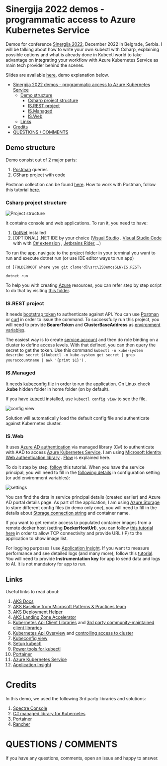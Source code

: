 # Sinergija 2022 demos - programmatic access to Azure Kubernetes Service

Demos for conference [Sinergija 2022](https://www.sinergija.live/en/), December 2022 in Belgrade, Serbia. I will be
talking about how to write your own kubectl with Csharp, explaining possible options and what is already done in Kubectl
world to take advantage on integrating your workflow with Azure Kubernetes Service as main tech provider behind the scenes.

Slides are available [here](https://webeudatastorage.blob.core.windows.net/web/Programmatic-access-to-AKS.pdf), demo explanation below.

<!-- TOC -->
* [Sinergija 2022 demos - programmatic access to Azure Kubernetes Service](#sinergija-2022-demos---programmatic-access-to-azure-kubernetes-service)
  * [Demo structure](#demo-structure)
    * [Csharp project structure](#csharp-project-structure)
    * [IS.REST project](#isrest-project)
    * [IS.Managed](#ismanaged)
    * [IS.Web](#isweb)
  * [Links](#links)
* [Credits](#credits)
* [QUESTIONS / COMMENTS](#questions--comments)
<!-- TOC -->

## Demo structure

Demo consist out of 2 major parts:

1. [Postman](https://getpostman.com) queries
2. CSharp project with code

Postman collection can be found [here](./scripts/Kubectl%20Session%20Empty.postman_collection.json). How to work with
Postman, follow this tutorial [here](https://learning.postman.com/docs/getting-started/importing-and-exporting-data/).

### Csharp project structure

![Project structure](https://webeudatastorage.blob.core.windows.net/web/is-demo-structure.png)

It contains console and web applications. To run it, you need to have:

1. [DotNet](https://dot.net) installed
2. [OPTIONAL] .NET IDE by your choice ([Visual Studio](https://visualstudio.com)
   . [Visual Studio Code](https://code.visualstudio.com) with
   with [C# extension](https://marketplace.visualstudio.com/items?itemName=ms-dotnettools.csharp)
   , [Jetbrains Rider](https://jetbrains.com/rider),...)

To run the app, navigate to the project folder in your terminal you want to run and execute dotnet run (or use IDE
editor ways to run app)

`cd [FOLDERROOT where you git clone'd]\src\ISDemosSLN\IS.REST\`

`dotnet run`

To help you with creating [Azure](https://azure.com) resources, you can refer step by step script to do that by
visiting [this folder](./scripts).

### IS.REST project

It needs [bootstrap token](https://kubernetes.io/docs/reference/access-authn-authz/bootstrap-tokens/) to authenticate
against API. You can use [Postman](https://www.postman.com/) or [curl](https://en.wikipedia.org/wiki/CURL) in order to
issue the command. To successfully run this project, you will need to provide **BearerToken** and **ClusterBaseAddress**
as [environment variables](https://en.wikipedia.org/wiki/Environment_variable).

The easiest way is to
create [service account](https://kubernetes.io/docs/reference/access-authn-authz/service-accounts-admin/) and then do
role binding on a cluster to define access levels. With that defined, you can then query the secret to get the token.
Use this
command `kubectl -n kube-system describe secret $(kubectl -n kube-system get secret | grep youraccountname | awk '{print $1}')`
.

### IS.Managed

It needs [kubeconfig file]((https://kubernetes.io/docs/concepts/configuration/organize-cluster-access-kubeconfig)) in
order to run the application. On Linux check **.kube** hidden folder in home folder (on by default).

If you have [kubectl](https://kubernetes.io/docs/tasks/tools/install-kubectl/) installed, use `kubectl config view` to
see the file.

![config view](https://webeudatastorage.blob.core.windows.net/web/meetup-config-view.png)

Solution will automatically load the default config file and authenticate against Kubernetes cluster.

### IS.Web

It uses [Azure AD authentication](https://azure.com/sdk) via managed library (C#) to authenticate with AAD to
access [Azure Kubernetes Service](https://docs.microsoft.com/en-us/azure/aks/). I am
using [Microsoft Identity Web authentication library](https://docs.microsoft.com/en-us/azure/active-directory/develop/microsoft-identity-web)
. [Flow](https://docs.microsoft.com/en-us/azure/active-directory/develop/app-sign-in-flow) is explained here.

To do it step by
step, [follow](https://docs.microsoft.com/en-us/azure/active-directory/develop/app-objects-and-service-principals) this
tutorial. When you have the service principal, you will need to fill in
the [following details](https://github.com/bovrhovn/meetup-demo-kubectl-differently/blob/main/src/KubectlSLN/Kubectl.Web/appsettings.json)
in configuration setting (or add environment variables):

![settings](https://webeudatastorage.blob.core.windows.net/web/meetup-web-settings.png)

You can find the data in service principal details (created earlier) and Azure AD portal details page. As part of the
application, I am using [Azure Storage](https://docs.microsoft.com/en-us/azure/storage/) to store different config
files (in demo only one), you will need to fill in the details
about [Storage connection string](https://docs.microsoft.com/en-us/azure/storage/common/storage-configure-connection-string?toc=/azure/storage/blobs/toc.json)
and container name.

If you want to get remote access to populated container images from a remote docker host (setting **DockerHostUrl**),
you can
follow [this tutorial here](https://docs.docker.com/engine/install/linux-postinstall/#configuring-remote-access-with-daemonjson)
in order to allow TCP connectivity and provide URL (IP) to the application to show image list.

For logging purposes I
use [Application Insight](https://docs.microsoft.com/en-us/azure/azure-monitor/app/app-insights-overview). If you want
to measure performance and see detailed logs (and many more), follow this [tutorial](https://docs.microsoft.com/en-us/azure/azure-monitor/app/asp-net-core). You will need to provide **Instrumentation key** for app to send data and logs to AI. It is not mandatory for app to run.

## Links

Useful links to read about:

1. [AKS Docs](https://docs.microsoft.com/en-us/azure/aks)
2. [AKS Baseline from Microsoft Patterns & Practices team](https://github.com/mspnp/aks-baseline)
3. [AKS Deployment Helper](https://azure.github.io/AKS-Construction/)
4. [AKS Landing Zone Accelerator](https://github.com/Azure/AKS-Landing-Zone-Accelerator)
5. [Kubernetes Api Client Libraries](https://github.com/kubernetes-client)
   and [3rd party community-maintained client libraries](https://kubernetes.io/docs/reference/using-api/client-libraries/#community-maintained-client-libraries)
6. [Kubernetes Api Overview](https://kubernetes.io/docs/reference/using-api/)
   and [controlling access to cluster](https://kubernetes.io/docs/concepts/security/controlling-access/)
7. [Kubeconfig view](https://kubernetes.io/docs/concepts/configuration/organize-cluster-access-kubeconfig/)
8. [Setup kubectl](https://kubernetes.io/docs/tasks/tools/install-kubectl/)
9. [Power tools for kubectl](https://github.com/ahmetb/kubectx)
10. [Portainer](https://www.portainer.io/installation/)
11. [Azure Kubernetes Service](https://docs.microsoft.com/en-us/azure/aks/)
12. [Application Insight](https://docs.microsoft.com/en-us/azure/azure-monitor/app/app-insights-overview)

# Credits

In this demo, we used the following 3rd party libraries and solutions:

1. [Spectre Console](https://github.com/spectresystems/spectre.console/)
2. [C# managed library for Kubernetes](https://github.com/kubernetes-client/csharp)
3. [Portainer](https://www.portainer.io/installation/)
3. [Rancher](https://rancher.com/)

# QUESTIONS / COMMENTS

If you have any questions, comments, open an issue and happy to answer.


